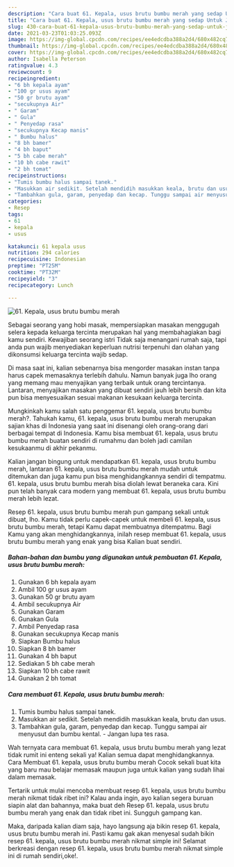 ```yaml
---
description: "Cara buat 61. Kepala, usus brutu bumbu merah yang sedap Untuk Jualan"
title: "Cara buat 61. Kepala, usus brutu bumbu merah yang sedap Untuk Jualan"
slug: 430-cara-buat-61-kepala-usus-brutu-bumbu-merah-yang-sedap-untuk-jualan
date: 2021-03-23T01:03:25.093Z
image: https://img-global.cpcdn.com/recipes/ee4edcdba388a2d4/680x482cq70/61-kepala-usus-brutu-bumbu-merah-foto-resep-utama.jpg
thumbnail: https://img-global.cpcdn.com/recipes/ee4edcdba388a2d4/680x482cq70/61-kepala-usus-brutu-bumbu-merah-foto-resep-utama.jpg
cover: https://img-global.cpcdn.com/recipes/ee4edcdba388a2d4/680x482cq70/61-kepala-usus-brutu-bumbu-merah-foto-resep-utama.jpg
author: Isabella Peterson
ratingvalue: 4.3
reviewcount: 9
recipeingredient:
- "6 bh kepala ayam"
- "100 gr usus ayam"
- "50 gr brutu ayam"
- "secukupnya Air"
- " Garam"
- " Gula"
- " Penyedap rasa"
- "secukupnya Kecap manis"
- " Bumbu halus"
- "8 bh bamer"
- "4 bh baput"
- "5 bh cabe merah"
- "10 bh cabe rawit"
- "2 bh tomat"
recipeinstructions:
- "Tumis bumbu halus sampai tanek."
- "Masukkan air sedikit. Setelah mendidih masukkan keala, brutu dan usus."
- "Tambahkan gula, garam, penyedap dan kecap. Tunggu sampai air menyusut dan bumbu kental.  Jangan lupa tes rasa."
categories:
- Resep
tags:
- 61
- kepala
- usus

katakunci: 61 kepala usus 
nutrition: 294 calories
recipecuisine: Indonesian
preptime: "PT25M"
cooktime: "PT32M"
recipeyield: "3"
recipecategory: Lunch

---
```



![61. Kepala, usus brutu bumbu merah](https://img-global.cpcdn.com/recipes/ee4edcdba388a2d4/680x482cq70/61-kepala-usus-brutu-bumbu-merah-foto-resep-utama.jpg)

Sebagai seorang yang hobi masak, mempersiapkan masakan menggugah selera kepada keluarga tercinta merupakan hal yang membahagiakan bagi kamu sendiri. Kewajiban seorang istri Tidak saja menangani rumah saja, tapi anda pun wajib menyediakan keperluan nutrisi terpenuhi dan olahan yang dikonsumsi keluarga tercinta wajib sedap.

Di masa  saat ini, kalian sebenarnya bisa mengorder masakan instan tanpa harus capek memasaknya terlebih dahulu. Namun banyak juga lho orang yang memang mau menyajikan yang terbaik untuk orang tercintanya. Lantaran, menyajikan masakan yang dibuat sendiri jauh lebih bersih dan kita pun bisa menyesuaikan sesuai makanan kesukaan keluarga tercinta. 



Mungkinkah kamu salah satu penggemar 61. kepala, usus brutu bumbu merah?. Tahukah kamu, 61. kepala, usus brutu bumbu merah merupakan sajian khas di Indonesia yang saat ini disenangi oleh orang-orang dari berbagai tempat di Indonesia. Kamu bisa membuat 61. kepala, usus brutu bumbu merah buatan sendiri di rumahmu dan boleh jadi camilan kesukaanmu di akhir pekanmu.

Kalian jangan bingung untuk mendapatkan 61. kepala, usus brutu bumbu merah, lantaran 61. kepala, usus brutu bumbu merah mudah untuk ditemukan dan juga kamu pun bisa menghidangkannya sendiri di tempatmu. 61. kepala, usus brutu bumbu merah bisa diolah lewat beraneka cara. Kini pun telah banyak cara modern yang membuat 61. kepala, usus brutu bumbu merah lebih lezat.

Resep 61. kepala, usus brutu bumbu merah pun gampang sekali untuk dibuat, lho. Kamu tidak perlu capek-capek untuk membeli 61. kepala, usus brutu bumbu merah, tetapi Kamu dapat membuatnya ditempatmu. Bagi Kamu yang akan menghidangkannya, inilah resep membuat 61. kepala, usus brutu bumbu merah yang enak yang bisa Kalian buat sendiri.

<!--inarticleads1-->

##### Bahan-bahan dan bumbu yang digunakan untuk pembuatan 61. Kepala, usus brutu bumbu merah:

1. Gunakan 6 bh kepala ayam
1. Ambil 100 gr usus ayam
1. Gunakan 50 gr brutu ayam
1. Ambil secukupnya Air
1. Gunakan  Garam
1. Gunakan  Gula
1. Ambil  Penyedap rasa
1. Gunakan secukupnya Kecap manis
1. Siapkan  Bumbu halus
1. Siapkan 8 bh bamer
1. Gunakan 4 bh baput
1. Sediakan 5 bh cabe merah
1. Siapkan 10 bh cabe rawit
1. Gunakan 2 bh tomat




<!--inarticleads2-->

##### Cara membuat 61. Kepala, usus brutu bumbu merah:

1. Tumis bumbu halus sampai tanek.
1. Masukkan air sedikit. Setelah mendidih masukkan keala, brutu dan usus.
1. Tambahkan gula, garam, penyedap dan kecap. Tunggu sampai air menyusut dan bumbu kental.  - Jangan lupa tes rasa.




Wah ternyata cara membuat 61. kepala, usus brutu bumbu merah yang lezat tidak rumit ini enteng sekali ya! Kalian semua dapat menghidangkannya. Cara Membuat 61. kepala, usus brutu bumbu merah Cocok sekali buat kita yang baru mau belajar memasak maupun juga untuk kalian yang sudah lihai dalam memasak.

Tertarik untuk mulai mencoba membuat resep 61. kepala, usus brutu bumbu merah nikmat tidak ribet ini? Kalau anda ingin, ayo kalian segera buruan siapin alat dan bahannya, maka buat deh Resep 61. kepala, usus brutu bumbu merah yang enak dan tidak ribet ini. Sungguh gampang kan. 

Maka, daripada kalian diam saja, hayo langsung aja bikin resep 61. kepala, usus brutu bumbu merah ini. Pasti kamu gak akan menyesal sudah bikin resep 61. kepala, usus brutu bumbu merah nikmat simple ini! Selamat berkreasi dengan resep 61. kepala, usus brutu bumbu merah nikmat simple ini di rumah sendiri,oke!.

